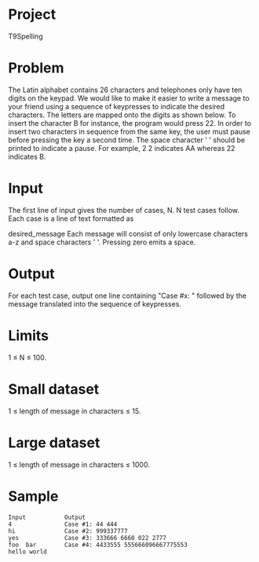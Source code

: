 # Project

T9Spelling

# Problem

The Latin alphabet contains 26 characters and telephones only have ten digits on the keypad. We would like to make it easier to write a message to your friend using a sequence of keypresses to indicate the desired characters. The letters are mapped onto the digits as shown below. To insert the character B for instance, the program would press 22. In order to insert two characters in sequence from the same key, the user must pause before pressing the key a second time. The space character ' ' should be printed to indicate a pause. For example, 2 2 indicates AA whereas 22 indicates B.

# Input

The first line of input gives the number of cases, N. N test cases follow. Each case is a line of text formatted as

desired_message
Each message will consist of only lowercase characters a-z and space characters ' '. Pressing zero emits a space.

# Output

For each test case, output one line containing "Case #x: " followed by the message translated into the sequence of keypresses.

# Limits

1 ≤ N ≤ 100.

# Small dataset

1 ≤ length of message in characters ≤ 15.

# Large dataset

1 ≤ length of message in characters ≤ 1000.

# Sample

```text
Input           Output 
4               Case #1: 44 444
hi              Case #2: 999337777
yes             Case #3: 333666 6660 022 2777
foo  bar        Case #4: 4433555 555666096667775553
hello world
```